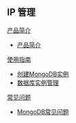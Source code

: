 ## IP 管理

[产品简介]()
 
* [产品简介](平台服务/MongoDB/产品简介/MongoDB产品简介.md)

[使用指南]()

* [创建MongoDB实例](平台服务/MongoDB/使用指南/创建MongoDB实例.md)
* [数据库实例管理](平台服务/MongoDB/使用指南/MongoDB实例管理.md)

[常见问题]()
* [MongoDB常见问题](平台服务/MognoDB/常见问题/MognoDB常见问题.md)